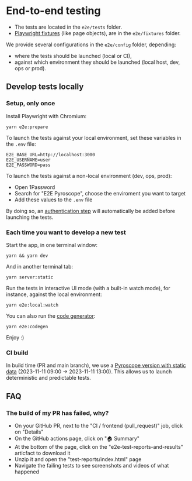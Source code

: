 # End-to-end testing

- The tests are located in the `e2e/tests` folder.
- [Playwright fixtures](https://playwright.dev/docs/test-fixtures) (like page objects), are in the `e2e/fixtures` folder.

We provide several configurations in the `e2e/config` folder, depending:

- where the tests should be launched (local or CI),
- against which environment they should be launched (local host, dev, ops or prod).

## Develop tests locally

### Setup, only once

Install Playwright with Chromium:

```shell
yarn e2e:prepare
```

To launch the tests against your local environment, set these variables in the `.env` file:

```shell
E2E_BASE_URL=http://localhost:3000
E2E_USERNAME=user
E2E_PASSWORD=pass
```

To launch the tests against a non-local environment (dev, ops, prod):

- Open 1Password
- Search for "E2E Pyroscope", choose the enviroment you want to target
- Add these values to the `.env` file

By doing so, an [authentication step](https://playwright.dev/docs/auth) will automatically be added before launching the tests.

### Each time you want to develop a new test

Start the app, in one terminal window:

```shell
yarn && yarn dev
```

And in another terminal tab:

```shell
yarn server:static
```

Run the tests in interactive UI mode (with a built-in watch mode), for instance, against the local environment:

```shell
yarn e2e:local:watch
```

You can also run the [code generator](https://playwright.dev/docs/codegen#running-codegen):

```shell
yarn e2e:codegen
```

Enjoy :)

### CI build

In build time (PR and main branch), we use a [Pyroscope version with static data](../docker-compose.e2e.yaml) (2023-11-11 09:00 -> 2023-11-11 13:00). This allows us to launch deterministic and predictable tests.

## FAQ

### The build of my PR has failed, why?

- On your GitHub PR, next to the "CI / frontend (pull_request)" job, click on "Details"
- On the GitHub actions page, click on "🏠 Summary"
- At the bottom of the page, click on the "e2e-test-reports-and-results" articfact to download it
- Unzip it and open the "test-reports/index.html" page
- Navigate the failing tests to see screenshots and videos of what happened
